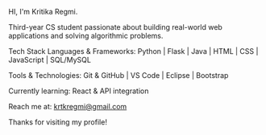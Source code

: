 HI, I'm Kritika Regmi.

Third-year CS student passionate about building real-world web applications and solving algorithmic problems.

Tech Stack
Languages & Frameworks: 
Python | Flask | Java | HTML | CSS | JavaScript | SQL/MySQL  

Tools & Technologies: 
Git & GitHub | VS Code | Eclipse | Bootstrap  

Currently learning: React & API integration

Reach me at: krtkregmi@gmail.com

Thanks for visiting my profile!
